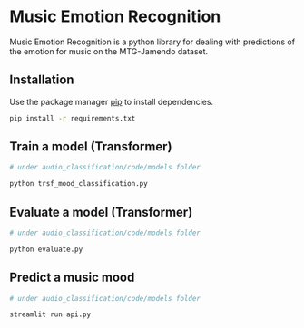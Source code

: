 # Music Emotion Recognition 

Music Emotion Recognition is a python library for dealing with predictions of the emotion for music on the MTG-Jamendo dataset.

## Installation

Use the package manager [pip](https://pip.pypa.io/en/stable/) to install dependencies.

```bash
pip install -r requirements.txt
```

## Train a model (Transformer)

```python
# under audio_classification/code/models folder

python trsf_mood_classification.py
```

## Evaluate a model (Transformer)

```python
# under audio_classification/code/models folder

python evaluate.py
```

## Predict a music mood 

```python
# under audio_classification/code/models folder

streamlit run api.py
```

